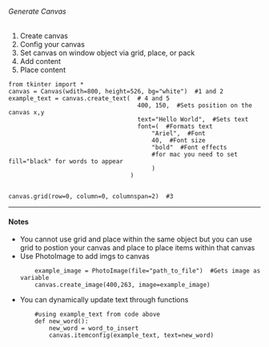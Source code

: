 ###### Generate Canvas
1. Create canvas
2. Config your canvas
3. Set canvas on window object via grid, place, or pack
4. Add content
5. Place content

```
from tkinter import *
canvas = Canvas(wdith=800, height=526, bg="white")  #1 and 2
example_text = canvas.create_text(  # 4 and 5
                                    400, 150,  #Sets position on the canvas x,y
                                    text="Hello World",  #Sets text
                                    font=(  #Formats text
                                        "Ariel",  #Font
                                        40,  #Font size
                                        "bold"  #Font effects
                                        #for mac you need to set fill="black" for words to appear
                                        )
                                  )


canvas.grid(row=0, column=0, columnspan=2)  #3
```

---
#### Notes
- You cannot use grid and place within the same object but you can use grid to postion your canvas and place to place items within that canvas
- Use PhotoImage to add imgs to canvas
    ```
        example_image = PhotoImage(file="path_to_file")  #Gets image as variable
        canvas.create_image(400,263, image=example_image)
    ```
- You can dynamically update text through functions
    ```
        #using example_text from code above
        def new_word():
            new_word = word_to_insert
            canvas.itemconfig(example_text, text=new_word)
    ```